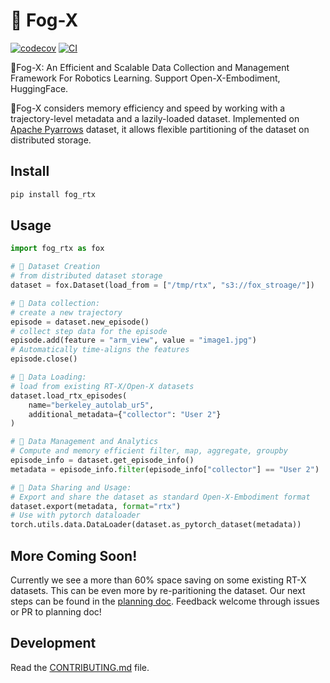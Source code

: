 # 🦊 Fog-X

[![codecov](https://codecov.io/gh/KeplerC/fog_rtx/branch/main/graph/badge.svg?token=fog_rtx_token_here)](https://codecov.io/gh/KeplerC/fog_rtx)
[![CI](https://github.com/KeplerC/fog_rtx/actions/workflows/main.yml/badge.svg)](https://github.com/KeplerC/fog_rtx/actions/workflows/main.yml)

🦊Fog-X: An Efficient and Scalable Data Collection and Management Framework For Robotics Learning. Support Open-X-Embodiment, HuggingFace. 

🦊Fog-X considers memory efficiency and speed by working with a trajectory-level metadata and a lazily-loaded dataset. Implemented on [Apache Pyarrows](https://arrow.apache.org/docs/python/index.html) dataset, it allows flexible partitioning of the dataset on distributed storage. 

## Install 

```bash
pip install fog_rtx
```

## Usage

```py
import fog_rtx as fox 

# 🦊 Dataset Creation 
# from distributed dataset storage 
dataset = fox.Dataset(load_from = ["/tmp/rtx", "s3://fox_stroage/"])  

# 🦊 Data collection: 
# create a new trajectory
episode = dataset.new_episode()
# collect step data for the episode
episode.add(feature = "arm_view", value = "image1.jpg")
# Automatically time-aligns the features
episode.close()

# 🦊 Data Loading:
# load from existing RT-X/Open-X datasets
dataset.load_rtx_episodes(
    name="berkeley_autolab_ur5",
    additional_metadata={"collector": "User 2"}
)

# 🦊 Data Management and Analytics
# Compute and memory efficient filter, map, aggregate, groupby
episode_info = dataset.get_episode_info()
metadata = episode_info.filter(episode_info["collector"] == "User 2")

# 🦊 Data Sharing and Usage:
# Export and share the dataset as standard Open-X-Embodiment format
dataset.export(metadata, format="rtx")
# Use with pytorch dataloader
torch.utils.data.DataLoader(dataset.as_pytorch_dataset(metadata))
```

## More Coming Soon!
Currently we see a more than 60\% space saving on some existing RT-X datasets. This can be even more by re-paritioning the dataset. Our next steps can be found in the [planning doc](./design_doc/planning_doc.md). Feedback welcome through issues or PR to planning doc!

## Development

Read the [CONTRIBUTING.md](CONTRIBUTING.md) file. 
